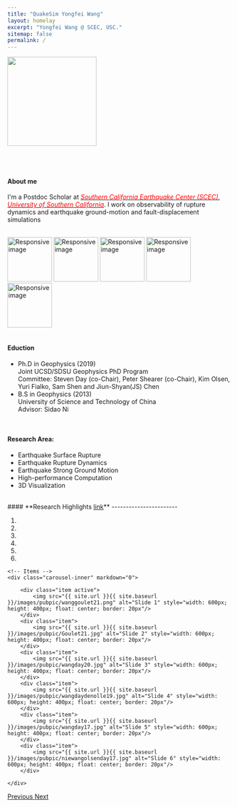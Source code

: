 ```yaml
---
title: "QuakeSim Yongfei Wang"
layout: homelay
excerpt: "Yongfei Wang @ SCEC, USC."
sitemap: false
permalink: /
---
```





<div class="row">
  <div class="col-md-4">
<img src="{{ site.url }}{{ site.baseurl }}/images/portrait_1.png" style="width: 200px">
  </div>
  <div class="col-md-8">

<br/>
<br/>
<br/>

#### **About me**

I'm a Postdoc Scholar at [<span style="color:red">*Southern California Earthquake Center (SCEC)*</span>](https://www.scec.org), [<span style="color:red">*University of Southern California*</span>](https://www.usc.edu). I work on observability of rupture dynamics and earthquake ground-motion and fault-displacement simulations
  </div>
</div>



<br>


<!-- <br/>
![]({{ site.url }}{{ site.baseurl }}/images/portrait.png){: style="width: 200px; float: center; border: 100px"}
<br/>
<br/> -->
<div class="row">
<div class="col-md-15">   
<img src="{{ site.url }}{{ site.baseurl }}/images/logopic/scec.png" class="img-rounded" alt="Responsive image" style="height: 100px">
<img src="{{ site.url }}{{ site.baseurl }}/images/logopic/usc.jpg" class="img-rounded" alt="Responsive image" style="height: 100px">
<img src="{{ site.url }}{{ site.baseurl }}/images/logopic/scripps.png" class="img-rounded" alt="Responsive image" style="height: 100px">
<img src="{{ site.url }}{{ site.baseurl }}/images/logopic/ucsd.png" class="img-rounded" alt="Responsive image" style="height: 100px">
<img src="{{ site.url }}{{ site.baseurl }}/images/logopic/sdsu.png" class="img-rounded" alt="Responsive image" style="height: 100px">
</div>
</div>

<br>

#### **Eduction**
* Ph.D in Geophysics (2019)<br/>
    Joint UCSD/SDSU Geophysics PhD Program<br/>
    Committee: Steven Day (co-Chair), Peter Shearer (co-Chair), Kim Olsen, Yuri Fialko, Sam Shen and Jiun-Shyan(JS) Chen<br/>
* B.S in Geophysics (2013)<br/>
    University of Science and Technology of China <br/>
    Advisor: Sidao Ni<br/>



<br>

#### **Research Area:**  
* Earthquake Surface Rupture  
* Earthquake Rupture Dynamics
* Earthquake Strong Ground Motion
* High-performance Computation
* 3D Visualization

<br/>
#### **Research Highlights <a href="{{ site.url }}{{ site.baseurl }}/publications">link</a>** 
-----------------------
<div markdown="0" id="carousel" class="carousel slide" data-ride="carousel" data-interval="5000" data-pause="hover" >
    <!-- Menu -->
    <ol class="carousel-indicators">
        <li data-target="#carousel" data-slide-to="0" class="active"></li>
        <li data-target="#carousel" data-slide-to="1"></li>
        <li data-target="#carousel" data-slide-to="2"></li>
        <li data-target="#carousel" data-slide-to="3"></li>
        <li data-target="#carousel" data-slide-to="4"></li>
        <li data-target="#carousel" data-slide-to="5"></li>
        <!-- <li data-target="#carousel" data-slide-to="5"></li> -->
    </ol>

    <!-- Items -->
    <div class="carousel-inner" markdown="0">

        <div class="item active">
            <img src="{{ site.url }}{{ site.baseurl }}/images/pubpic/wanggoulet21.png" alt="Slide 1" style="width: 600px; height: 400px; float: center; border: 20px"/>
        </div>
        <div class="item">
            <img src="{{ site.url }}{{ site.baseurl }}/images/pubpic/Goulet21.jpg" alt="Slide 2" style="width: 600px; height: 400px; float: center; border: 20px"/>
        </div>
        <div class="item">
            <img src="{{ site.url }}{{ site.baseurl }}/images/pubpic/wangday20.jpg" alt="Slide 3" style="width: 600px; height: 400px; float: center; border: 20px"/>
        </div>
        <div class="item">
            <img src="{{ site.url }}{{ site.baseurl }}/images/pubpic/wangdaydenolle19.jpg" alt="Slide 4" style="width: 600px; height: 400px; float: center; border: 20px"/>
        </div>
        <div class="item">
            <img src="{{ site.url }}{{ site.baseurl }}/images/pubpic/wangday17.jpg" alt="Slide 5" style="width: 600px; height: 400px; float: center; border: 20px"/>
        </div>
        <div class="item">
            <img src="{{ site.url }}{{ site.baseurl }}/images/pubpic/niewangolsenday17.jpg" alt="Slide 6" style="width: 600px; height: 400px; float: center; border: 20px"/>
        </div>
<!--         <div class="item">
            <img src="{{ site.url }}{{ site.baseurl }}/images/slider7001400/logos.jpg" alt="Slide 4" />
        </div>
        <div class="item">
            <img src="{{ site.url }}{{ site.baseurl }}/images/slider7001400/tamagochi.jpg" alt="Slide 5" />
        </div>
        <div class="item">
            <img src="{{ site.url }}{{ site.baseurl }}/images/slider7001400/Group2015_red.jpg" alt="Slide 6" /> 
        </div>-->
    </div>
  <a class="left carousel-control" href="#carousel" role="button" data-slide="prev">
    <span class="glyphicon glyphicon-chevron-left" aria-hidden="true"></span>
    <span class="sr-only">Previous</span>
  </a>
  <a class="right carousel-control" href="#carousel" role="button" data-slide="next">
    <span class="glyphicon glyphicon-chevron-right" aria-hidden="true"></span>
    <span class="sr-only">Next</span>
  </a>
</div>

<br/>
<br/>
<br/>
